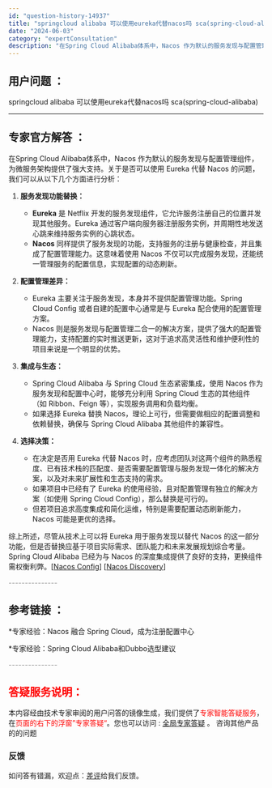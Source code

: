 ```yaml
---
id: "question-history-14937"
title: "springcloud alibaba 可以使用eureka代替nacos吗 sca(spring-cloud-alibaba)"
date: "2024-06-03"
category: "expertConsultation"
description: "在Spring Cloud Alibaba体系中，Nacos 作为默认的服务发现与配置管理组件，为微服务架构提供了强大支持。关于是否可以使用 Eureka 代替 Nacos 的问题，我们可以从以下几个方面进行分析：1. **服务发现功能替换：**   - **Eureka** 是 Netflix 开"
---
```


## 用户问题 ： 
 springcloud alibaba 可以使用eureka代替nacos吗 sca(spring-cloud-alibaba) 

---------------
## 专家官方解答 ：

在Spring Cloud Alibaba体系中，Nacos 作为默认的服务发现与配置管理组件，为微服务架构提供了强大支持。关于是否可以使用 Eureka 代替 Nacos 的问题，我们可以从以下几个方面进行分析：

1. **服务发现功能替换：**
   - **Eureka** 是 Netflix 开发的服务发现组件，它允许服务注册自己的位置并发现其他服务。Eureka 通过客户端向服务器注册服务实例，并周期性地发送心跳来维持服务实例的心跳状态。
   - **Nacos** 同样提供了服务发现的功能，支持服务的注册与健康检查，并且集成了配置管理能力。这意味着使用 Nacos 不仅可以完成服务发现，还能统一管理服务的配置信息，实现配置的动态刷新。

2. **配置管理差异：**
   - Eureka 主要关注于服务发现，本身并不提供配置管理功能。Spring Cloud Config 或者自建的配置中心通常是与 Eureka 配合使用的配置管理方案。
   - Nacos 则是服务发现与配置管理二合一的解决方案，提供了强大的配置管理能力，支持配置的实时推送更新，这对于追求高灵活性和维护便利性的项目来说是一个明显的优势。

3. **集成与生态：**
   - Spring Cloud Alibaba 与 Spring Cloud 生态紧密集成，使用 Nacos 作为服务发现和配置中心时，能够充分利用 Spring Cloud 生态的其他组件（如 Ribbon、Feign 等），实现服务调用和负载均衡。
   - 如果选择 Eureka 替换 Nacos，理论上可行，但需要做相应的配置调整和依赖替换，确保与 Spring Cloud Alibaba 其他组件的兼容性。

4. **选择决策：**
   - 在决定是否用 Eureka 代替 Nacos 时，应考虑团队对这两个组件的熟悉程度、已有技术栈的匹配度、是否需要配置管理与服务发现一体化的解决方案，以及对未来扩展性和生态支持的需求。
   - 如果项目中已经有了 Eureka 的使用经验，且对配置管理有独立的解决方案（如使用 Spring Cloud Config），那么替换是可行的。
   - 但若项目追求高度集成和简化运维，特别是需要配置动态刷新能力，Nacos 可能是更优的选择。

综上所述，尽管从技术上可以将 Eureka 用于服务发现以替代 Nacos 的这一部分功能，但是否替换应基于项目实际需求、团队能力和未来发展规划综合考量。Spring Cloud Alibaba 已经为与 Nacos 的深度集成提供了良好的支持，更换组件需权衡利弊。[[Nacos Config](https://github.com/spring-cloud-incubator/spring-cloud-alibaba/wiki/Nacos-config)] [[Nacos Discovery](https://github.com/spring-cloud-incubator/spring-cloud-alibaba/wiki/Nacos-discovery)]


<font color="#949494">---------------</font> 


## 参考链接 ：

*专家经验：Nacos 融合 Spring Cloud，成为注册配置中心 
 
 *专家经验：Spring Cloud Alibaba和Dubbo选型建议 


 <font color="#949494">---------------</font> 
 


## <font color="#FF0000">答疑服务说明：</font> 

本内容经由技术专家审阅的用户问答的镜像生成，我们提供了<font color="#FF0000">专家智能答疑服务</font>，在<font color="#FF0000">页面的右下的浮窗”专家答疑“</font>。您也可以访问 : [全局专家答疑](https://opensource.alibaba.com/chatBot) 。 咨询其他产品的的问题

### 反馈
如问答有错漏，欢迎点：[差评](https://ai.nacos.io/user/feedbackByEnhancerGradePOJOID?enhancerGradePOJOId=14944)给我们反馈。
